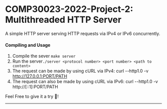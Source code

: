 # COMP30023-2022-Project-2: Multithreaded HTTP Server

A simple HTTP server serving HTTP requests via IPv4 or IPv6 concurrently.

#### Compiling and Usage
1. Compile the sever ```make server```
2. Run the server```./server <protocol number> <port number> <path to content>```
3. The request can be made by using cURL via IPv4: curl --http1.0 -v http://127.0.0.1:PORT/PATH
4. The request can also be made by using cURL via IPv6: curl --http1.0 -v http://[::1]:PORT/PATH

Feel Free to give it a try 💪!

----

